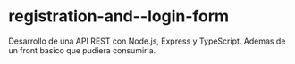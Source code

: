 # registration-and--login-form

Desarrollo de una API REST con Node.js, Express y TypeScript. Ademas de un front basico que pudiera consumirla.
